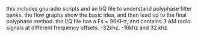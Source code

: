 this includes gnuradio scripts and an I/Q file to understand polyphase filter banks.
the flow graphs show the basic idea, and then lead up to the final polyphase method.
the I/Q file has a Fs = 96KHz,   and contains 3 AM radio signals at different frequency offsets.    -32khz,  -16khz  and 32 khz
